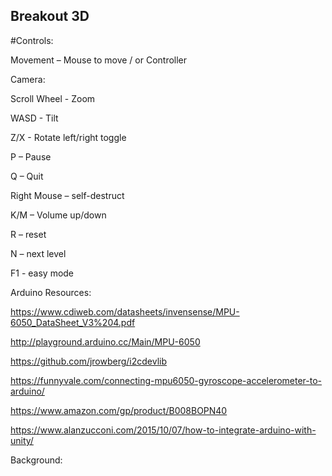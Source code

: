 ## Breakout 3D

#Controls:

Movement – Mouse to move / or Controller


Camera: 

Scroll Wheel - Zoom

WASD - Tilt

Z/X - Rotate left/right toggle

P – Pause

Q – Quit

Right Mouse – self-destruct

K/M – Volume up/down

R – reset

N – next level

F1 - easy mode



Arduino Resources: 

https://www.cdiweb.com/datasheets/invensense/MPU-6050_DataSheet_V3%204.pdf

http://playground.arduino.cc/Main/MPU-6050

https://github.com/jrowberg/i2cdevlib

https://funnyvale.com/connecting-mpu6050-gyroscope-accelerometer-to-arduino/

https://www.amazon.com/gp/product/B008BOPN40

https://www.alanzucconi.com/2015/10/07/how-to-integrate-arduino-with-unity/



Background:




